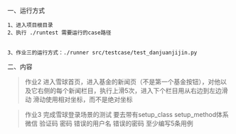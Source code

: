一、运行方式

	1、进入项目根目录
	2、执行 ./runtest 需要运行的case路径


	3、作业三的运行方式：./runner src/testcase/test_danjuanjijin.py

二、内容

>作业2
    进入雪球首页，进入基金的新闻页（不是第一个基金按钮），对他以及它右侧的每个新闻栏目，执行上滑5次，进入下个栏目用从右边到左边滑动
    滑动使用相对坐标，而不是绝对坐标

>作业3
完成雪球登录场景的测试
要去带有setup_class setup_method体系
微信 验证码 密码 错误的用户名 错误的密码 至少编写5条用例
